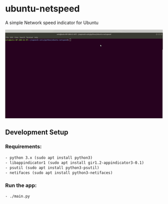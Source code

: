 # ubuntu-netspeed
A simple Network speed indicator for Ubuntu

![ubuntu-netspeed](https://raw.githubusercontent.com/SapneshNaik/ubuntu-netspeed/master/docs/demo.gif)


## Development Setup
### Requirements:
    - python 3.x (sudo apt install python3)
    - libappindicator1 (sudo apt install gir1.2-appindicator3-0.1)
    - psutil (sudo apt install python3-psutil)
    - netifaces (sudo apt install python3-netifaces)
    
### Run the app:
    - ./main.py
